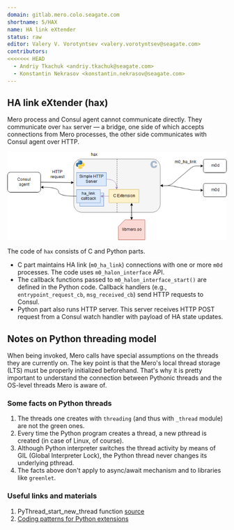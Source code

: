```yaml
---
domain: gitlab.mero.colo.seagate.com
shortname: 5/HAX
name: HA link eXtender
status: raw
editor: Valery V. Vorotyntsev <valery.vorotyntsev@seagate.com>
contributors:
<<<<<<< HEAD
  - Andriy Tkachuk <andriy.tkachuk@seagate.com>
  - Konstantin Nekrasov <konstantin.nekrasov@seagate.com>
---
```


## HA link eXtender (hax)

Mero process and Consul agent cannot communicate directly.  They communicate over `hax` server — a bridge, one side of which accepts connections from Mero processes, the other side communicates with Consul agent over HTTP.

![hax](hax.png)

The code of `hax` consists of C and Python parts.

* C part maintains HA link (`m0_ha_link`) connections with one or more `m0d` processes.  The code uses `m0_halon_interface` API.
* The callback functions passed to `m0_halon_interface_start()` are defined in the Python code.  Callback handlers (e.g., `entrypoint_request_cb`, `msg_received_cb`) send HTTP requests to Consul.
* Python part also runs HTTP server.  This server receives HTTP POST request from a Consul watch handler with payload of HA state updates.

## Notes on Python threading model

When being invoked, Mero calls have special assumptions on the threads they are currently on. The key point is that the Mero's local thread storage (LTS)  must be properly initialized beforehand. That's why it is pretty important to understand the connection between Pythonic threads and the OS-level threads Mero is aware of.

### Some facts on Python threads
1. The threads one creates with `threading` (and thus with `_thread` module) are not the green ones.
2. Every time the Python program creates a thread, a new pthread is created (in case of Linux, of course).
3. Although Python interpreter switches the thread activity by means of GIL (Global Interpreter Lock), the Python thread never changes its underlying pthread.
4. The facts above don't apply to async/await mechanism and to libraries like `greenlet`.

### Useful links and materials
1. PyThread_start_new_thread function [source](https://github.com/python/cpython/blob/3.7/Python/thread_pthread.h#L179)
2. [Coding patterns for Python extensions](https://pythonextensionpatterns.readthedocs.io/en/latest/)

